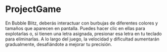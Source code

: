 # ProjectGame
En Bubble Blitz, deberás interactuar con burbujas de diferentes colores y tamaños que aparecen en pantalla. Puedes hacer clic en ellas para explotarlas o, si tienen una letra asignada, presionar esa letra en tu teclado para eliminarlas. A lo largo del juego, la velocidad y dificultad aumentarán gradualmente, desafiándote a mejorar tu precisión.

